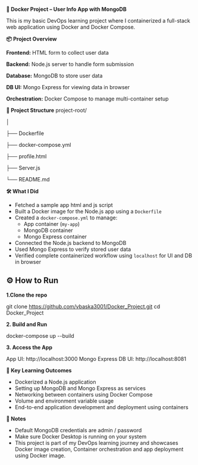 **🚀 Docker Project – User Info App with MongoDB**

This is my basic DevOps learning project where I containerized a full-stack web application using Docker and Docker Compose.

**📦 Project Overview**

**Frontend:** HTML form to collect user data

**Backend:** Node.js server to handle form submission

**Database:** MongoDB to store user data

**DB UI:** Mongo Express for viewing data in browser

**Orchestration:** Docker Compose to manage multi-container setup

**🧱 Project Structure**
project-root/

│

├── Dockerfile

├── docker-compose.yml

├── profile.html

├── Server.js

└── README.md  


**🛠️ What I Did**

- Fetched a sample app html and js script
- Built a Docker image for the Node.js app using a `Dockerfile`
- Created a `docker-compose.yml` to manage:
  - App container (`my-app`)
  - MongoDB container
  - Mongo Express container
- Connected the Node.js backend to MongoDB
- Used Mongo Express to verify stored user data
- Verified complete containerized workflow using `localhost` for UI and DB in browser

## ⚙️ How to Run

**1.Clone the repo**

git clone https://github.com/vbaska3001/Docker_Project.git
cd Docker_Project

**2. Build and Run**

docker-compose up --build

**3. Access the App**

App UI: http://localhost:3000
Mongo Express DB UI: http://localhost:8081

**📌 Key Learning Outcomes**

- Dockerized a Node.js application
- Setting up MongoDB and Mongo Express as services
- Networking between containers using Docker Compose
- Volume and environment variable usage
- End-to-end application development and deployment using containers

**📖 Notes**

- Default MongoDB credentials are admin / password
- Make sure Docker Desktop is running on your system
- This project is part of my DevOps learning journey and showcases Docker image creation, Container orchestration and app deployment using Docker image.

